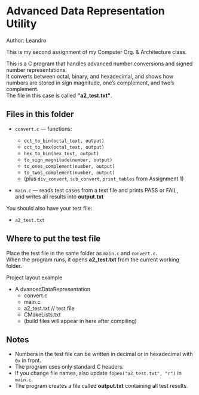 # Advanced Data Representation Utility

Author: Leandro

This is my second assignment of my Computer Org. & Architecture class.

This is a C program that handles advanced number conversions and signed number representations.  
It converts between octal, binary, and hexadecimal, and shows how numbers are stored in sign magnitude, one’s complement, and two’s complement.  
The file in this case is called **"a2_test.txt"**.

## Files in this folder

- `convert.c` — functions:
  - `oct_to_bin(octal_text, output)`
  - `oct_to_hex(octal_text, output)`
  - `hex_to_bin(hex_text, output)`
  - `to_sign_magnitude(number, output)`
  - `to_ones_complement(number, output)`
  - `to_twos_complement(number, output)`
  - (plus `div_convert`, `sub_convert`, `print_tables` from Assignment 1)

- `main.c` — reads test cases from a text file and prints PASS or FAIL,  
  and writes all results into **output.txt**

You should also have your test file:

- `a2_test.txt`

## Where to put the test file

Place the test file in the same folder as `main.c` and `convert.c`.  
When the program runs, it opens **a2_test.txt** from the current working folder.

Project layout example

- A dvancedDataRepresentation
  - convert.c
  - main.c
  - a2_test.txt // test file
  - CMakeLists.txt
  - (build files will appear in here after compiling)

## Notes

- Numbers in the test file can be written in decimal or in hexadecimal with `0x` in front.  
- The program uses only standard C headers.  
- If you change file names, also update `fopen("a2_test.txt", "r")` in `main.c`.  
- The program creates a file called **output.txt** containing all test results.


